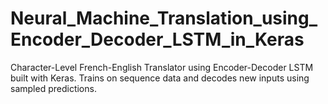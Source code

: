 # Neural_Machine_Translation_using_Encoder_Decoder_LSTM_in_Keras
Character-Level French-English Translator using Encoder-Decoder LSTM built with Keras. Trains on sequence data and decodes new inputs using sampled predictions.
